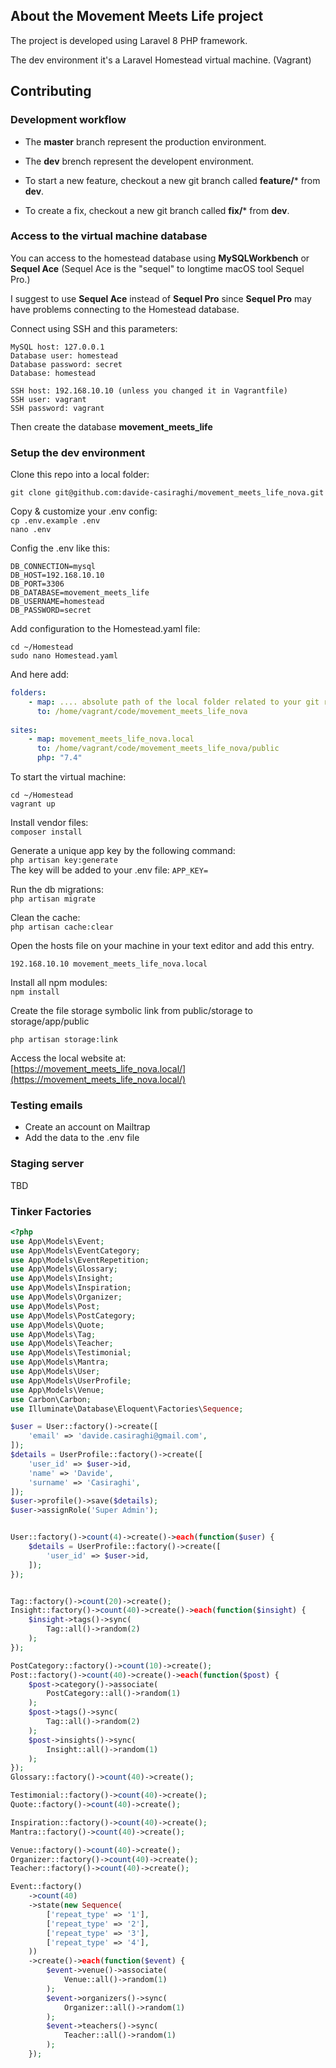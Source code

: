 

## About the Movement Meets Life project

The project is developed using Laravel 8 PHP framework. 
  
The dev environment it's a Laravel Homestead virtual machine. (Vagrant)


## Contributing

### Development workflow
- The **master** branch represent the production environment.  
- The **dev** brench represent the developent environment.  

- To start a new feature, checkout a new git branch called **feature/*** from **dev**.
- To create a fix, checkout a new git branch called **fix/*** from **dev**.


### Access to the virtual machine database

You can access to the homestead database using **MySQLWorkbench** or **Sequel Ace**
(Sequel Ace is the "sequel" to longtime macOS tool Sequel Pro.)

I suggest to use **Sequel Ace** instead of **Sequel Pro** since **Sequel Pro** may have problems connecting to the Homestead database.

Connect using SSH and this parameters:

```
MySQL host: 127.0.0.1
Database user: homestead
Database password: secret
Database: homestead

SSH host: 192.168.10.10 (unless you changed it in Vagrantfile)
SSH user: vagrant
SSH password: vagrant
```

Then create the database **movement_meets_life**

### Setup the dev environment 

Clone this repo into a local folder:   
```
git clone git@github.com:davide-casiraghi/movement_meets_life_nova.git
```

Copy & customize your .env config:   
```cp .env.example .env```    
```nano .env```


Config the .env like this:
```
DB_CONNECTION=mysql
DB_HOST=192.168.10.10
DB_PORT=3306
DB_DATABASE=movement_meets_life
DB_USERNAME=homestead
DB_PASSWORD=secret
```


Add configuration to the Homestead.yaml file:
```
cd ~/Homestead  
sudo nano Homestead.yaml  

```
And here add:
```yaml
folders:
    - map: .... absolute path of the local folder related to your git repo...
      to: /home/vagrant/code/movement_meets_life_nova
      
sites:
    - map: movement_meets_life_nova.local
      to: /home/vagrant/code/movement_meets_life_nova/public
      php: "7.4"
```

To start the virtual machine:    
```
cd ~/Homestead  
vagrant up
```

Install vendor files:   
```composer install```   

Generate a unique app key by the following command:    
```php artisan key:generate ```  
The key will be added to your .env file:
```APP_KEY=```

Run the db migrations:    
```php artisan migrate```   

Clean the cache:  
```php artisan cache:clear```

Open the hosts file on your machine in your text editor and add this entry.  

 ```192.168.10.10 movement_meets_life_nova.local```

Install all npm modules:   
  ```npm install```
  
Create the file storage symbolic link from public/storage to storage/app/public
 
  ```php artisan storage:link```

Access the local website at:   
[https://movement_meets_life_nova.local/](https://movement_meets_life_nova.local/)


### Testing emails
- Create an account on Mailtrap
- Add the data to the .env file


### Staging server

TBD


### Tinker Factories
```php
<?php
use App\Models\Event;
use App\Models\EventCategory;
use App\Models\EventRepetition;
use App\Models\Glossary;
use App\Models\Insight;
use App\Models\Inspiration;
use App\Models\Organizer;
use App\Models\Post;
use App\Models\PostCategory;
use App\Models\Quote;
use App\Models\Tag;
use App\Models\Teacher;
use App\Models\Testimonial;
use App\Models\Mantra;
use App\Models\User;
use App\Models\UserProfile;
use App\Models\Venue;
use Carbon\Carbon;
use Illuminate\Database\Eloquent\Factories\Sequence;

$user = User::factory()->create([
    'email' => 'davide.casiraghi@gmail.com',
]);
$details = UserProfile::factory()->create([
    'user_id' => $user->id,
    'name' => 'Davide',
    'surname' => 'Casiraghi',
]);
$user->profile()->save($details);
$user->assignRole('Super Admin');


User::factory()->count(4)->create()->each(function($user) {
    $details = UserProfile::factory()->create([
        'user_id' => $user->id,
    ]);
});


Tag::factory()->count(20)->create();
Insight::factory()->count(40)->create()->each(function($insight) {
    $insight->tags()->sync(
        Tag::all()->random(2)
    );
});

PostCategory::factory()->count(10)->create();
Post::factory()->count(40)->create()->each(function($post) {
    $post->category()->associate(
        PostCategory::all()->random(1)
    );
    $post->tags()->sync(
        Tag::all()->random(2)
    );
    $post->insights()->sync(
        Insight::all()->random(1)
    );
});
Glossary::factory()->count(40)->create();

Testimonial::factory()->count(40)->create();
Quote::factory()->count(40)->create();

Inspiration::factory()->count(40)->create();
Mantra::factory()->count(40)->create();

Venue::factory()->count(40)->create();
Organizer::factory()->count(40)->create();
Teacher::factory()->count(40)->create();

Event::factory()
    ->count(40)
    ->state(new Sequence(
        ['repeat_type' => '1'],
        ['repeat_type' => '2'],
        ['repeat_type' => '3'],
        ['repeat_type' => '4'],
    ))
    ->create()->each(function($event) {
        $event->venue()->associate(
            Venue::all()->random(1)
        );
        $event->organizers()->sync(
            Organizer::all()->random(1)
        );
        $event->teachers()->sync(
            Teacher::all()->random(1)
        );
    });
```
